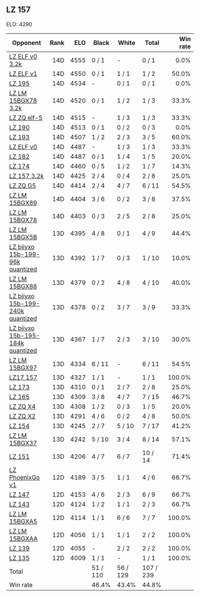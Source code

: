 ## LZ 157 ##

ELO: 4290

Opponent | Rank | ELO | Black | White | Total | Win rate
---------|-----:|----:|-------|-------|-------|-------:
[LZ ELF v0 3.2k](LZ%20ELF%20v0%203.2k.md) | 14D | 4555 | 0 / 1 | - | 0 / 1 | 0.0%
[LZ ELF v1](LZ%20ELF%20v1.md) | 14D | 4550 | 0 / 1 | 1 / 1 | 1 / 2 | 50.0%
[LZ 195](LZ%20195.md) | 14D | 4534 | - | 0 / 1 | 0 / 1 | 0.0%
[LZ LM 15BGX78 3.2k](LZ%20LM%2015BGX78%203.2k.md) | 14D | 4520 | 0 / 1 | 1 / 2 | 1 / 3 | 33.3%
[LZ ZQ elf-5](LZ%20ZQ%20elf-5.md) | 14D | 4515 | - | 1 / 3 | 1 / 3 | 33.3%
[LZ 190](LZ%20190.md) | 14D | 4513 | 0 / 1 | 0 / 2 | 0 / 3 | 0.0%
[LZ 193](LZ%20193.md) | 14D | 4507 | 1 / 2 | 2 / 3 | 3 / 5 | 60.0%
[LZ ELF v0](LZ%20ELF%20v0.md) | 14D | 4487 | - | 1 / 3 | 1 / 3 | 33.3%
[LZ 182](LZ%20182.md) | 14D | 4487 | 0 / 1 | 1 / 4 | 1 / 5 | 20.0%
[LZ 174](LZ%20174.md) | 14D | 4460 | 0 / 5 | 1 / 2 | 1 / 7 | 14.3%
[LZ 157 3.2k](LZ%20157%203.2k.md) | 14D | 4425 | 2 / 4 | 0 / 4 | 2 / 8 | 25.0%
[LZ ZQ G5](LZ%20ZQ%20G5.md) | 14D | 4414 | 2 / 4 | 4 / 7 | 6 / 11 | 54.5%
[LZ LM 15BGX89](LZ%20LM%2015BGX89.md) | 14D | 4404 | 3 / 6 | 0 / 2 | 3 / 8 | 37.5%
[LZ LM 15BGX78](LZ%20LM%2015BGX78.md) | 14D | 4403 | 0 / 3 | 2 / 5 | 2 / 8 | 25.0%
[LZ LM 15BGX5B](LZ%20LM%2015BGX5B.md) | 13D | 4395 | 4 / 8 | 0 / 1 | 4 / 9 | 44.4%
[LZ bjiyxo 15b-199-96k quantized](LZ%20bjiyxo%2015b-199-96k%20quantized.md) | 13D | 4392 | 1 / 7 | 0 / 3 | 1 / 10 | 10.0%
[LZ LM 15BGX88](LZ%20LM%2015BGX88.md) | 13D | 4379 | 0 / 2 | 4 / 8 | 4 / 10 | 40.0%
[LZ bjiyxo 15b-199-240k quantized](LZ%20bjiyxo%2015b-199-240k%20quantized.md) | 13D | 4378 | 0 / 2 | 3 / 7 | 3 / 9 | 33.3%
[LZ bjiyxo 15b-195-184k quantized](LZ%20bjiyxo%2015b-195-184k%20quantized.md) | 13D | 4367 | 1 / 7 | 2 / 3 | 3 / 10 | 30.0%
[LZ LM 15BGX97](LZ%20LM%2015BGX97.md) | 13D | 4334 | 6 / 11 | - | 6 / 11 | 54.5%
[LZ17 157](LZ17%20157.md) | 13D | 4327 | 1 / 1 | - | 1 / 1 | 100.0%
[LZ 173](LZ%20173.md) | 13D | 4310 | 0 / 1 | 2 / 7 | 2 / 8 | 25.0%
[LZ 165](LZ%20165.md) | 13D | 4309 | 3 / 8 | 4 / 7 | 7 / 15 | 46.7%
[LZ ZQ X4](LZ%20ZQ%20X4.md) | 13D | 4308 | 1 / 2 | 0 / 3 | 1 / 5 | 20.0%
[LZ ZQ X2](LZ%20ZQ%20X2.md) | 13D | 4291 | 4 / 6 | 0 / 2 | 4 / 8 | 50.0%
[LZ 154](LZ%20154.md) | 13D | 4245 | 2 / 7 | 5 / 10 | 7 / 17 | 41.2%
[LZ LM 15BGX37](LZ%20LM%2015BGX37.md) | 13D | 4242 | 5 / 10 | 3 / 4 | 8 / 14 | 57.1%
[LZ 151](LZ%20151.md) | 13D | 4206 | 4 / 7 | 6 / 7 | 10 / 14 | 71.4%
[LZ PhoenixGo v1](LZ%20PhoenixGo%20v1.md) | 12D | 4189 | 3 / 5 | 1 / 1 | 4 / 6 | 66.7%
[LZ 147](LZ%20147.md) | 12D | 4153 | 4 / 6 | 2 / 3 | 6 / 9 | 66.7%
[LZ 143](LZ%20143.md) | 12D | 4124 | 1 / 2 | 1 / 1 | 2 / 3 | 66.7%
[LZ LM 15BGXA5](LZ%20LM%2015BGXA5.md) | 12D | 4114 | 1 / 1 | 6 / 6 | 7 / 7 | 100.0%
[LZ LM 15BGXAA](LZ%20LM%2015BGXAA.md) | 12D | 4056 | 1 / 1 | 1 / 1 | 2 / 2 | 100.0%
[LZ 139](LZ%20139.md) | 12D | 4055 | - | 2 / 2 | 2 / 2 | 100.0%
[LZ 135](LZ%20135.md) | 12D | 4009 | 1 / 1 | - | 1 / 1 | 100.0%
Total | | | 51 / 110 | 56 / 129 | 107 / 239 | 
Win rate| | | 46.4% | 43.4% | 44.8% | 
